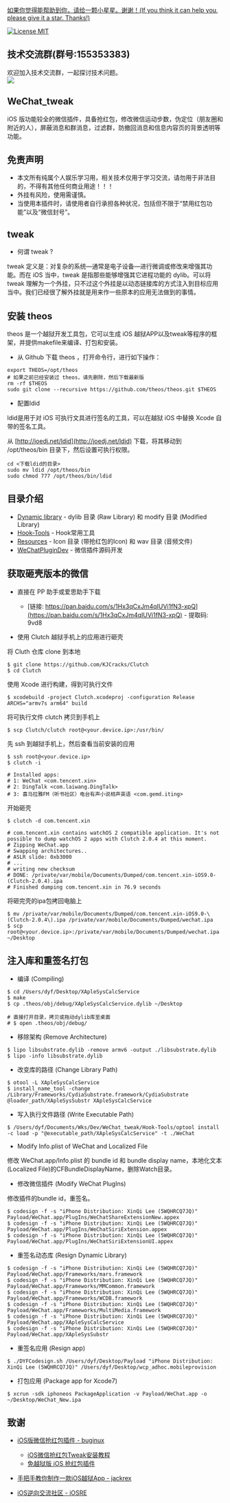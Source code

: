 [如果你觉得能帮助到你，请给一颗小星星。谢谢！(If you think it can help you, please give it a star. Thanks!)](https://github.com/dgynfi/WeChat_tweak)

[![License MIT](https://img.shields.io/badge/license-MIT-green.svg?style=flat)](LICENSE)&nbsp;

## 技术交流群(群号:155353383) 

欢迎加入技术交流群，一起探讨技术问题。<br />
![](https://github.com/dgynfi/WeChat_tweak/raw/master/images/qq155353383.jpg)

## WeChat_tweak

 iOS 版功能较全的微信插件，具备抢红包，修改微信运动步数，伪定位（朋友圈和附近的人），屏蔽消息和群消息，过滤群，防撤回消息和信息内容页的背景透明等功能。

## 免责声明

- 本文所有纯属个人娱乐学习用，相关技术仅用于学习交流，请勿用于非法目的，不得有其他任何商业用途！！！
- 外挂有风险，使用需谨慎。
- 当使用本插件时，请使用者自行承担各种状况，包括但不限于“禁用红包功能”以及“微信封号”。

## tweak

- 何谓 tweak ?

tweak 定义是：对复杂的系统—通常是电子设备—进行微调或修改来增强其功能。而在 iOS 当中，tweak 是指那些能够增强其它进程功能的 dylib。可以将 tweak 理解为一个外挂，只不过这个外挂是以动态链接库的方式注入到目标应用当中。我们已经很了解外挂就是用来作一些原本的应用无法做到的事情。

## 安装 theos

theos 是一个越狱开发工具包，它可以生成 iOS 越狱APP以及tweak等程序的框架，并提供makefile来编译、打包和安装。

- 从 Github 下载 theos ，打开命令行，进行如下操作：
```
export THEOS=/opt/theos
# 如果之前已经安装过 theos，请先删除，然后下载最新版
rm -rf $THEOS
sudo git clone --recursive https://github.com/theos/theos.git $THEOS
```

- 配置ldid

ldid是用于对 iOS 可执行文具进行签名的工具，可以在越狱 iOS 中替换 Xcode 自带的签名工具。

从 [http://joedj.net/ldid](http://joedj.net/ldid) 下载，将其移动到 /opt/theos/bin 目录下，然后设置可执行权限。
```
cd <下载ldid的目录>
sudo mv ldid /opt/theos/bin
sudo chmod 777 /opt/theos/bin/ldid
```

## 目录介绍

- [Dynamic library](Dynamic%20library) - dylib 目录 (Raw Library) 和 modify 目录 (Modified Library)
- [Hook-Tools](Hook-Tools) - Hook常用工具
- [Resources](Resources) - Icon 目录 (带抢红包的Icon) 和 wav 目录 (音频文件)
- [WeChatPluginDev](WeChatPluginDev) - 微信插件源码开发

## 获取砸壳版本的微信

- 直接在 PP 助手或爱思助手下载

    - [链接: https://pan.baidu.com/s/1Hx3qCxJm4qIUVi1fN3-xpQ](https://pan.baidu.com/s/1Hx3qCxJm4qIUVi1fN3-xpQ) - 提取码: 9vd8

- 使用 Clutch 越狱手机上的应用进行砸壳

将 Cluth 仓库 clone 到本地
```
$ git clone https://github.com/KJCracks/Clutch
$ cd Clutch
```

使用 Xcode 进行构建，得到可执行文件
```
$ xcodebuild -project Clutch.xcodeproj -configuration Release ARCHS="armv7s arm64" build
```

将可执行文件 clutch 拷贝到手机上
```
$ scp Clutch/clutch root@<your.device.ip>:/usr/bin/
```

先 ssh 到越狱手机上，然后查看当前安装的应用
```
$ ssh root@<your.device.ip>
$ clutch -i

# Installed apps:
# 1: WeChat <com.tencent.xin>
# 2: DingTalk <com.laiwang.DingTalk>
# 3: 喜马拉雅FM（听书社区）电台有声小说相声英语 <com.gemd.iting>
```

开始砸壳
```
$ clutch -d com.tencent.xin

# com.tencent.xin contains watchOS 2 compatible application. It's not possible to dump watchOS 2 apps with Clutch 2.0.4 at this moment.
# Zipping WeChat.app
# Swapping architectures..
# ASLR slide: 0xb3000
# ...
# writing new checksum
# DONE: /private/var/mobile/Documents/Dumped/com.tencent.xin-iOS9.0-(Clutch-2.0.4).ipa
# Finished dumping com.tencent.xin in 76.9 seconds
```

将砸完壳的ipa包拷回电脑上
```
$ mv /private/var/mobile/Documents/Dumped/com.tencent.xin-iOS9.0-\(Clutch-2.0.4\).ipa /private/var/mobile/Documents/Dumped/wechat.ipa
$ scp root@<your.device.ip>:/private/var/mobile/Documents/Dumped/wechat.ipa ~/Desktop
```

## 注入库和重签名打包

- 编译 (Compiling)

```
$ cd /Users/dyf/Desktop/XApleSysCalcService
$ make
$ cp .theos/obj/debug/XApleSysCalcService.dylib ~/Desktop 

# 直接打开目录，拷贝或拖动dylib库至桌面
# $ open .theos/obj/debug/
```

- 移除架构 (Remove Architecture) 

```
$ lipo libsubstrate.dylib -remove armv6 -output ./libsubstrate.dylib
$ lipo -info libsubstrate.dylib
```

- 改变库的路径 (Change Library Path)

```
$ otool -L XApleSysCalcService
$ install_name_tool -change /Library/Frameworks/CydiaSubstrate.framework/CydiaSubstrate @loader_path/XApleSysSubstr XApleSysCalcService 
```

- 写入执行文件路径 (Write Executable Path)

```
$ /Users/dyf/Documents/Wks/Dev/WeChat_tweak/Hook-Tools/optool install -c load -p "@executable_path/XApleSysCalcService" -t ./WeChat
```

- Modify Info.plist of WeChat and Localized File

修改 WeChat.app/Info.plist 的 bundle id 和 bundle display name，本地化文本(Localized File)的CFBundleDisplayName，删除Watch目录。
 
- 修改微信插件 (Modify WeChat PlugIns)

修改插件的bundle id，重签名。

```
$ codesign -f -s "iPhone Distribution: XinQi Lee (5WQHRCQ7JQ)" Payload/WeChat.app/PlugIns/WeChatShareExtensionNew.appex
$ codesign -f -s "iPhone Distribution: XinQi Lee (5WQHRCQ7JQ)" Payload/WeChat.app/PlugIns/WeChatSiriExtension.appex
$ codesign -f -s "iPhone Distribution: XinQi Lee (5WQHRCQ7JQ)" Payload/WeChat.app/PlugIns/WeChatSiriExtensionUI.appex
```

- 重签名动态库 (Resign Dynamic Library)

```
$ codesign -f -s "iPhone Distribution: XinQi Lee (5WQHRCQ7JQ)" Payload/WeChat.app/Frameworks/mars.framework
$ codesign -f -s "iPhone Distribution: XinQi Lee (5WQHRCQ7JQ)" Payload/WeChat.app/Frameworks/MMCommon.framework
$ codesign -f -s "iPhone Distribution: XinQi Lee (5WQHRCQ7JQ)" Payload/WeChat.app/Frameworks/WCDB.framework
$ codesign -f -s "iPhone Distribution: XinQi Lee (5WQHRCQ7JQ)" Payload/WeChat.app/Frameworks/MultiMedia.framework
$ codesign -f -s "iPhone Distribution: XinQi Lee (5WQHRCQ7JQ)" Payload/WeChat.app/XApleSysCalcService 
$ codesign -f -s "iPhone Distribution: XinQi Lee (5WQHRCQ7JQ)" Payload/WeChat.app/XApleSysSubstr
```

- 重签名应用 (Resign app)

```
$ ./DYFCodesign.sh /Users/dyf/Desktop/Payload "iPhone Distribution: XinQi Lee (5WQHRCQ7JQ)" /Users/dyf/Desktop/wcp_adhoc.mobileprovision
```

- 打包应用 (Package app for Xcode7)

```
$ xcrun -sdk iphoneos PackageApplication -v Payload/WeChat.app -o ~/Desktop/WeChat_New.ipa
```

## 致谢

- [iOS版微信抢红包插件 - buginux](https://github.com/buginux/WeChatRedEnvelop)
    - [iOS微信抢红包Tweak安装教程](http://www.swiftyper.com/2016/01/25/ios-tweak-install-guide/)
    - [免越狱版 iOS 抢红包插件](http://www.swiftyper.com/2016/12/26/wechat-redenvelop-tweak-for-non-jailbroken-iphone/)
    
- [手把手教你制作一款iOS越狱App - jackrex](https://github.com/jackrex/FakeWeChatLoc)

- [iOS逆向交流社区 -  iOSRE](http://bbs.iosre.com)
